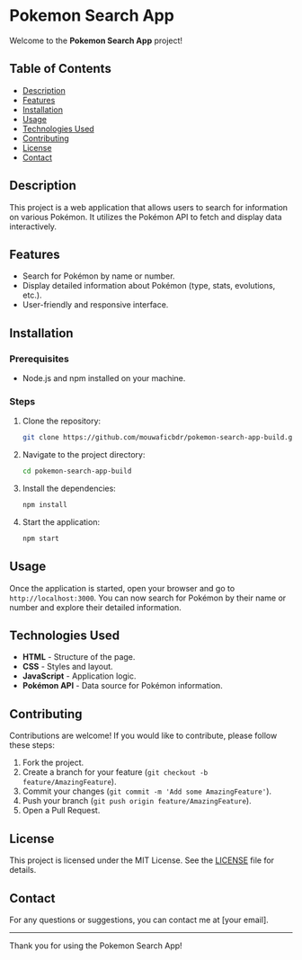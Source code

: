 # Pokemon Search App

Welcome to the **Pokemon Search App** project!

## Table of Contents

- [Description](#description)
- [Features](#features)
- [Installation](#installation)
- [Usage](#usage)
- [Technologies Used](#technologies-used)
- [Contributing](#contributing)
- [License](#license)
- [Contact](#contact)

## Description

This project is a web application that allows users to search for information on various Pokémon. It utilizes the Pokémon API to fetch and display data interactively.

## Features

- Search for Pokémon by name or number.
- Display detailed information about Pokémon (type, stats, evolutions, etc.).
- User-friendly and responsive interface.

## Installation

### Prerequisites

- Node.js and npm installed on your machine.

### Steps

1. Clone the repository:
    ```sh
    git clone https://github.com/mouwaficbdr/pokemon-search-app-build.git
    ```
2. Navigate to the project directory:
    ```sh
    cd pokemon-search-app-build
    ```
3. Install the dependencies:
    ```sh
    npm install
    ```
4. Start the application:
    ```sh
    npm start
    ```

## Usage

Once the application is started, open your browser and go to `http://localhost:3000`. You can now search for Pokémon by their name or number and explore their detailed information.

## Technologies Used

- **HTML** - Structure of the page.
- **CSS** - Styles and layout.
- **JavaScript** - Application logic.
- **Pokémon API** - Data source for Pokémon information.

## Contributing

Contributions are welcome! If you would like to contribute, please follow these steps:

1. Fork the project.
2. Create a branch for your feature (`git checkout -b feature/AmazingFeature`).
3. Commit your changes (`git commit -m 'Add some AmazingFeature'`).
4. Push your branch (`git push origin feature/AmazingFeature`).
5. Open a Pull Request.

## License

This project is licensed under the MIT License. See the [LICENSE](LICENSE) file for details.

## Contact

For any questions or suggestions, you can contact me at [your email].

---

Thank you for using the Pokemon Search App!
